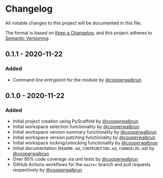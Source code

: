 # Changelog

All notable changes to this project will be documented in this file.

The format is based on [Keep a Changelog](https://keepachangelog.com/en/1.0.0/),
and this project adheres to [Semantic Versioning](https://semver.org/spec/v2.0.0.html).

## 0.1.1 - 2020-11-22

### Added

* Command line entrypoint for the module by [@cooperwalbrun](https://github.com/cooperwalbrun)

## 0.1.0 - 2020-11-22

### Added

* Initial project creation using PyScaffold by [@cooperwalbrun](https://github.com/cooperwalbrun)
* Initial workspace selection functionality by [@cooperwalbrun](https://github.com/cooperwalbrun)
* Initial workspace version summary functionality by [@cooperwalbrun](https://github.com/cooperwalbrun)
* Initial workspace version patching functionality by [@cooperwalbrun](https://github.com/cooperwalbrun)
* Initial workspace locking/unlocking functionality by [@cooperwalbrun](https://github.com/cooperwalbrun)
* Initial documentation (`README.md`, `CONTRIBUTING.md`, `CHANGELOG.md`) by [@cooperwalbrun](https://github.com/cooperwalbrun)
* Over 95% code coverage via unit tests by [@cooperwalbrun](https://github.com/cooperwalbrun)
* GitHub Actions workflows for the `master` branch and pull requests respectively by [@cooperwalbrun](https://github.com/cooperwalbrun)


